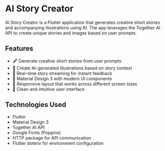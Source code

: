 # AI Story Creator

AI Story Creator is a Flutter application that generates creative short stories and accompanying illustrations using AI. The app leverages the Together AI API to create unique stories and images based on user prompts.

## Features

- 🖋 Generate creative short stories from user prompts
- 🎨 Create AI-generated illustrations based on story context
- 📝 Real-time story streaming for instant feedback
- 🎯 Material Design 3 with modern UI components
- 📱 Responsive layout that works across different screen sizes
- 🌙 Clean and intuitive user interface

## Technologies Used

- Flutter
- Material Design 3
- Together AI API
- Google Fonts (Poppins)
- HTTP package for API communication
- Flutter dotenv for environment configuration